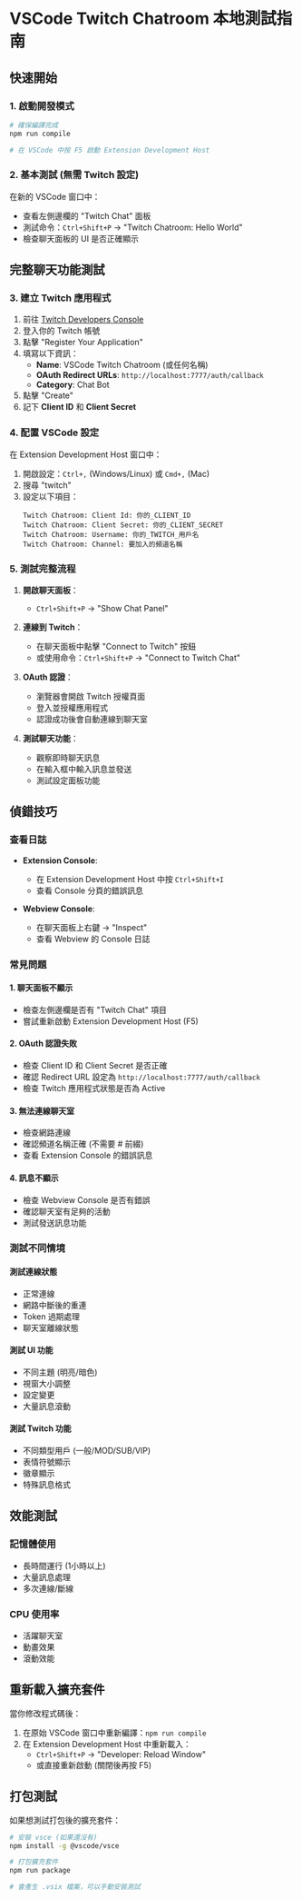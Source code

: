 # VSCode Twitch Chatroom 本地測試指南

## 快速開始

### 1. 啟動開發模式
```bash
# 確保編譯完成
npm run compile

# 在 VSCode 中按 F5 啟動 Extension Development Host
```

### 2. 基本測試 (無需 Twitch 設定)
在新的 VSCode 窗口中：
- 查看左側邊欄的 "Twitch Chat" 面板
- 測試命令：`Ctrl+Shift+P` → "Twitch Chatroom: Hello World"
- 檢查聊天面板的 UI 是否正確顯示

## 完整聊天功能測試

### 3. 建立 Twitch 應用程式
1. 前往 [Twitch Developers Console](https://dev.twitch.tv/console)
2. 登入你的 Twitch 帳號
3. 點擊 "Register Your Application"
4. 填寫以下資訊：
   - **Name**: VSCode Twitch Chatroom (或任何名稱)
   - **OAuth Redirect URLs**: `http://localhost:7777/auth/callback`
   - **Category**: Chat Bot
5. 點擊 "Create"
6. 記下 **Client ID** 和 **Client Secret**

### 4. 配置 VSCode 設定
在 Extension Development Host 窗口中：
1. 開啟設定：`Ctrl+,` (Windows/Linux) 或 `Cmd+,` (Mac)
2. 搜尋 "twitch"
3. 設定以下項目：
   ```
   Twitch Chatroom: Client Id: 你的_CLIENT_ID
   Twitch Chatroom: Client Secret: 你的_CLIENT_SECRET
   Twitch Chatroom: Username: 你的_TWITCH_用戶名
   Twitch Chatroom: Channel: 要加入的頻道名稱
   ```

### 5. 測試完整流程
1. **開啟聊天面板**：
   - `Ctrl+Shift+P` → "Show Chat Panel"

2. **連線到 Twitch**：
   - 在聊天面板中點擊 "Connect to Twitch" 按鈕
   - 或使用命令：`Ctrl+Shift+P` → "Connect to Twitch Chat"

3. **OAuth 認證**：
   - 瀏覽器會開啟 Twitch 授權頁面
   - 登入並授權應用程式
   - 認證成功後會自動連線到聊天室

4. **測試聊天功能**：
   - 觀察即時聊天訊息
   - 在輸入框中輸入訊息並發送
   - 測試設定面板功能

## 偵錯技巧

### 查看日誌
- **Extension Console**:
  - 在 Extension Development Host 中按 `Ctrl+Shift+I`
  - 查看 Console 分頁的錯誤訊息

- **Webview Console**:
  - 在聊天面板上右鍵 → "Inspect"
  - 查看 Webview 的 Console 日誌

### 常見問題

#### 1. 聊天面板不顯示
- 檢查左側邊欄是否有 "Twitch Chat" 項目
- 嘗試重新啟動 Extension Development Host (F5)

#### 2. OAuth 認證失敗
- 檢查 Client ID 和 Client Secret 是否正確
- 確認 Redirect URL 設定為 `http://localhost:7777/auth/callback`
- 檢查 Twitch 應用程式狀態是否為 Active

#### 3. 無法連線聊天室
- 檢查網路連線
- 確認頻道名稱正確 (不需要 # 前綴)
- 查看 Extension Console 的錯誤訊息

#### 4. 訊息不顯示
- 檢查 Webview Console 是否有錯誤
- 確認聊天室有足夠的活動
- 測試發送訊息功能

### 測試不同情境

#### 測試連線狀態
- 正常連線
- 網路中斷後的重連
- Token 過期處理
- 聊天室離線狀態

#### 測試 UI 功能
- 不同主題 (明亮/暗色)
- 視窗大小調整
- 設定變更
- 大量訊息滾動

#### 測試 Twitch 功能
- 不同類型用戶 (一般/MOD/SUB/VIP)
- 表情符號顯示
- 徽章顯示
- 特殊訊息格式

## 效能測試

### 記憶體使用
- 長時間運行 (1小時以上)
- 大量訊息處理
- 多次連線/斷線

### CPU 使用率
- 活躍聊天室
- 動畫效果
- 滾動效能

## 重新載入擴充套件

當你修改程式碼後：
1. 在原始 VSCode 窗口中重新編譯：`npm run compile`
2. 在 Extension Development Host 中重新載入：
   - `Ctrl+Shift+P` → "Developer: Reload Window"
   - 或直接重新啟動 (關閉後再按 F5)

## 打包測試

如果想測試打包後的擴充套件：
```bash
# 安裝 vsce (如果還沒有)
npm install -g @vscode/vsce

# 打包擴充套件
npm run package

# 會產生 .vsix 檔案，可以手動安裝測試
```
